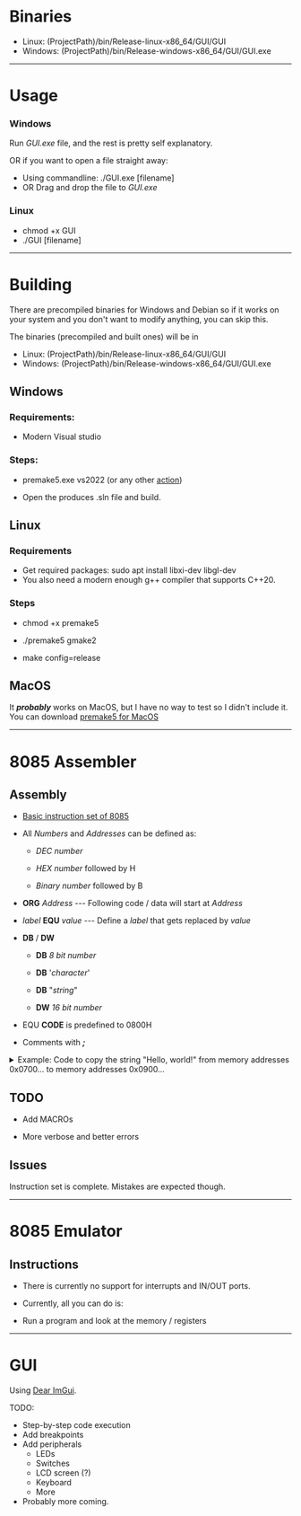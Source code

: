 # Binaries

- Linux: (ProjectPath)/bin/Release-linux-x86_64/GUI/GUI
- Windows: (ProjectPath)/bin/Release-windows-x86_64/GUI/GUI.exe

---

# Usage

### Windows
Run *GUI.exe* file, and the rest is pretty self explanatory.

OR if you want to open a file straight away:
- Using commandline: ./GUI.exe [filename]
- OR Drag and drop the file to *GUI.exe*

### Linux
- chmod +x GUI
- ./GUI [filename]


---
# Building

  

There are precompiled binaries for Windows and Debian so if it works on your system and you don't want to modify anything, you can skip this.

The binaries (precompiled and built ones) will be in
- Linux: (ProjectPath)/bin/Release-linux-x86_64/GUI/GUI
- Windows: (ProjectPath)/bin/Release-windows-x86_64/GUI/GUI.exe

## Windows

  

### Requirements:
- Modern Visual studio
  
### Steps:

- premake5.exe vs2022 (or any other [action](https://premake.github.io/docs/using-premake))

- Open the produces .sln file and build.

  

## Linux

  ### Requirements
  - Get required packages: sudo apt install libxi-dev libgl-dev
  - You also need a modern enough g++ compiler that supports C++20.

### Steps

- chmod +x premake5

- ./premake5 gmake2

- make config=release

  

## MacOS

  

It ***probably*** works on MacOS, but I have no way to test so I didn't include it. You can download [premake5 for MacOS](https://premake.github.io/download/)

  

---  

# 8085 Assembler

  

## Assembly

  

- [Basic instruction set of 8085](https://www.tutorialspoint.com/microprocessor/microprocessor_8085_instruction_sets.htm)

  

- All *Numbers* and *Addresses* can be defined as:

	-  *DEC number*

	-  *HEX number* followed by H

	-  *Binary number* followed by B
  

-  **ORG**  *Address* --- Following code / data will start at *Address*

  

-  *label*  **EQU**  *value* --- Define a *label* that gets replaced by *value*

  

-  **DB** / **DW**

	-  **DB**  *8 bit number*

	-  **DB** '*character*'

	-  **DB** "*string*"

	-  **DW**  *16 bit number*

  

- EQU **CODE** is predefined to 0800H

  

- Comments with ***;***

  

<details>

<summary>Example: Code to copy the string "Hello, world!" from memory addresses 0x0700... to memory addresses 0x0900...</summary>

  

```asm

ORG 0700H ; All data from below will start at address 0x0700

  

DB "Hello, world!"

  

ORG CODE ; Code execution begins at 0x0800

  

MVI A, 0

  

MVI H, 09H ; HL = 0x0900

MVI L, 0

  

MVI D, 07 ; DE = 0x0700

MVI E, 0

  

loop1:

XCHG ; Get the 0x0700... to HL

  

MOV A,M ; Get the letter into A

XCHG ; Get HL back to 0x0900... space

MOV M,A ; Save A there

INX H ; Increase to 0x0901...

INX D ; Increase to 0x0701...

CPI 00h ; if A = 0, means we hit '\0' and we're done.

JNZ loop1

  

HLT

```

</details>

  
  

## TODO

  

- Add MACROs

- More verbose and better errors

  

## Issues

Instruction set is complete. Mistakes are expected though.

  

---

  
  

# 8085 Emulator

  

## Instructions

- There is currently no support for interrupts and IN/OUT ports.

- Currently, all you can do is:

- Run a program and look at the memory / registers

  

---

  
  

# GUI
Using [Dear ImGui](https://github.com/ocornut/imgui). 
 
 TODO:
 - Step-by-step code execution
 - Add breakpoints
 - Add peripherals
 	- LEDs
 	- Switches
 	- LCD screen (?)
 	- Keyboard
 	- More
 - Probably more coming.
 
